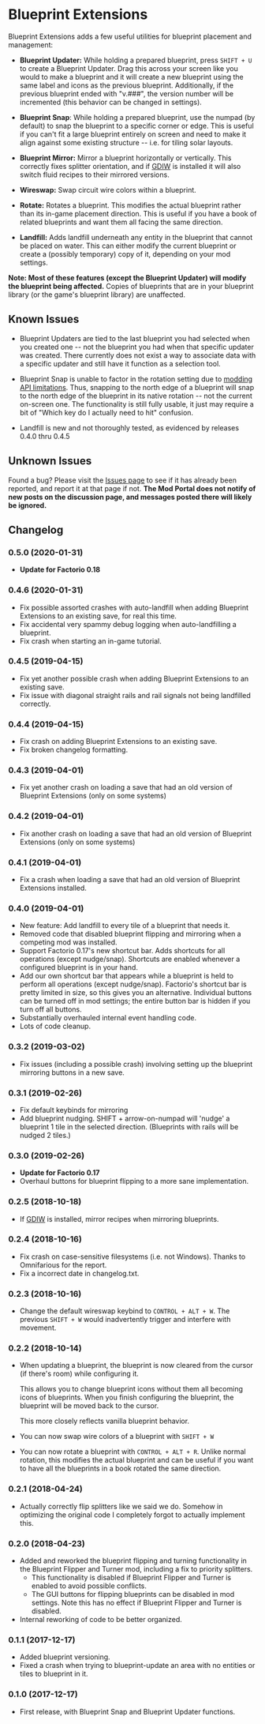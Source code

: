 # Blueprint Extensions

Blueprint Extensions adds a few useful utilities for blueprint placement and management:

* **Blueprint Updater:** While holding a prepared blueprint, press `SHIFT + U` to create a Blueprint Updater.  Drag 
this across your screen like you would to make a blueprint and it will create a new blueprint using the same label and icons as the previous blueprint.  Additionally, if the previous blueprint ended with "v.###", the version number will be incremented (this behavior can be changed in settings).

* **Blueprint Snap**: While holding a prepared blueprint, use the numpad (by default) to snap the blueprint to a 
specific corner or edge.  This is useful if you can't fit a large blueprint entirely on screen and need to make it 
align against some existing structure -- i.e. for tiling solar layouts.
  
* **Blueprint Mirror:** Mirror a blueprint horizontally or vertically.  This correctly fixes splitter orientation,
and if [GDIW](https://mods.factorio.com/mod/GDIW) is installed it will also switch fluid recipes to their mirrored
versions.

* **Wireswap:** Swap circuit wire colors within a blueprint.

* **Rotate:** Rotates a blueprint.  This modifies the actual blueprint rather than its in-game placement direction.
This is useful if you have a book of related blueprints and want them all facing the same direction.

* **Landfill:** Adds landfill underneath any entity in the blueprint that cannot be placed on water.  This can either
  modify the current blueprint or create a (possibly temporary) copy of it, depending on your mod settings.

**Note: Most of these features (except the Blueprint Updater) will modify the blueprint being affected.**
Copies of blueprints that are in your blueprint library (or the game's blueprint library) are unaffected.
 
## Known Issues
* Blueprint Updaters are tied to the last blueprint you had selected when you created one -- not the blueprint you had
when that specific updater was created.  There currently does not exist a way to associate data with a specific 
updater and still have it function as a selection tool.
  
* Blueprint Snap is unable to factor in the rotation setting due to
[modding API limitations](https://forums.factorio.com/viewtopic.php?f=28&t=47087&start=80#p324060).  Thus, snapping
to the north edge of a blueprint will snap to the north edge of the blueprint in its native rotation -- not the 
current on-screen one.  The functionality is still fully usable, it just may require a bit of "Which key do I
actually need to hit" confusion.

* Landfill is new and not thoroughly tested, as evidenced by releases 0.4.0 thru 0.4.5
  
## Unknown Issues

Found a bug?  Please visit the [Issues page](https://github.com/dewiniaid/BlueprintExtensions/issues) to see if it has 
already been reported, and report it at that page if not.  **The Mod Portal does not notify of new posts on the 
discussion page, and messages posted there will likely be ignored.**

 
## Changelog

### 0.5.0 (2020-01-31)
  * **Update for Factorio 0.18**

### 0.4.6 (2020-01-31)
* Fix possible assorted crashes with auto-landfill when adding Blueprint Extensions to an existing save, for real this time.
* Fix accidental very spammy debug logging when auto-landfilling a blueprint.
* Fix crash when starting an in-game tutorial.

### 0.4.5 (2019-04-15)
* Fix yet another possible crash when adding Blueprint Extensions to an existing save.
* Fix issue with diagonal straight rails and rail signals not being landfilled correctly.

### 0.4.4 (2019-04-15)
* Fix crash on adding Blueprint Extensions to an existing save.
* Fix broken changelog formatting.

### 0.4.3 (2019-04-01)
* Fix yet another crash on loading a save that had an old version of Blueprint Extensions (only on some systems)

### 0.4.2 (2019-04-01)
* Fix another crash on loading a save that had an old version of Blueprint Extensions (only on some systems)

### 0.4.1 (2019-04-01)
* Fix a crash when loading a save that had an old version of Blueprint Extensions installed.

### 0.4.0 (2019-04-01)
* New feature: Add landfill to every tile of a blueprint that needs it.  
* Removed code that disabled blueprint flipping and mirroring when a competing mod was installed.
* Support Factorio 0.17's new shortcut bar.  Adds shortcuts for all operations (except nudge/snap).  Shortcuts are enabled whenever a configured blueprint is in your hand.
* Add our own shortcut bar that appears while a blueprint is held to perform all operations (except nudge/snap).  Factorio's shortcut bar is pretty limited in size, so this gives you an alternative.  Individual buttons can be turned off in mod settings; the entire button bar is hidden if you turn off all buttons.
* Substantially overhauled internal event handling code.
* Lots of code cleanup.

### 0.3.2 (2019-03-02)
* Fix issues (including a possible crash) involving setting up the blueprint mirroring buttons in a new save.

### 0.3.1 (2019-02-26)
* Fix default keybinds for mirroring
* Add blueprint nudging.  SHIFT + arrow-on-numpad will 'nudge' a blueprint 1 tile in the selected direction.  (Blueprints with rails will be nudged 2 tiles.)


### 0.3.0 (2019-02-26)
* **Update for Factorio 0.17**
* Overhaul buttons for blueprint flipping to a more sane implementation.
    
### 0.2.5 (2018-10-18)
* If [GDIW](https://mods.factorio.com/mod/GDIW) is installed, mirror recipes when mirroring blueprints.

### 0.2.4 (2018-10-16)

* Fix crash on case-sensitive filesystems (i.e. not Windows).  Thanks to Omnifarious for the report.
* Fix a incorrect date in changelog.txt.

### 0.2.3 (2018-10-16)
* Change the default wireswap keybind to `CONTROL + ALT + W`.  The previous `SHIFT + W` would inadvertently trigger and
  interfere with movement.

### 0.2.2 (2018-10-14)

* When updating a blueprint, the blueprint is now cleared from the cursor (if there's room) while configuring it.

  This allows you to change blueprint icons without them all becoming icons of blueprints.
  When you finish configuring the blueprint, the blueprint will be moved back to the cursor.
 
  This more closely reflects vanilla blueprint behavior.

* You can now swap wire colors of a blueprint with `SHIFT + W`

* You can now rotate a blueprint with `CONTROL + ALT + R`.  Unlike normal rotation, this modifies the actual
  blueprint and can be useful if you want to have all the blueprints in a book rotated the same direction. 

### 0.2.1 (2018-04-24)
* Actually correctly flip splitters like we said we do.  Somehow in optimizing the original code I completely forgot to actually implement this.

### 0.2.0 (2018-04-23)
* Added and reworked the blueprint flipping and turning functionality in the Blueprint Flipper and Turner mod,
including a fix to priority splitters.
  * This functionality is disabled if Blueprint Flipper and Turner is enabled to avoid possible conflicts.
  * The GUI buttons for flipping blueprints can be disabled in mod settings.  Note this has no effect if Blueprint Flipper and Turner is disabled.
* Internal reworking of code to be better organized.

### 0.1.1 (2017-12-17)
 
* Added blueprint versioning.
* Fixed a crash when trying to blueprint-update an area with no entities or tiles to blueprint in it.

### 0.1.0 (2017-12-17)
 
* First release, with Blueprint Snap and Blueprint Updater functions.
